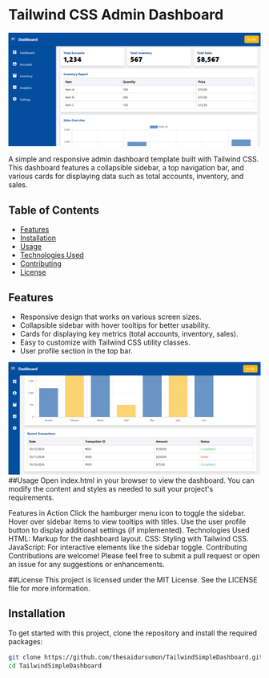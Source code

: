 # Tailwind CSS Admin Dashboard

![Dashboard Screenshot](images/screenshot.PNG) <!-- Replace with your screenshot path -->

A simple and responsive admin dashboard template built with Tailwind CSS. This dashboard features a collapsible sidebar, a top navigation bar, and various cards for displaying data such as total accounts, inventory, and sales. 

## Table of Contents

- [Features](#features)
- [Installation](#installation)
- [Usage](#usage)
- [Technologies Used](#technologies-used)
- [Contributing](#contributing)
- [License](#license)

## Features

- Responsive design that works on various screen sizes.
- Collapsible sidebar with hover tooltips for better usability.
- Cards for displaying key metrics (total accounts, inventory, sales).
- Easy to customize with Tailwind CSS utility classes.
- User profile section in the top bar.

 ![Dashboard Screenshot](images/screenshot2.PNG)
##Usage
Open index.html in your browser to view the dashboard. You can modify the content and styles as needed to suit your project's requirements.

Features in Action
Click the hamburger menu icon to toggle the sidebar.
Hover over sidebar items to view tooltips with titles.
Use the user profile button to display additional settings (if implemented).
Technologies Used
HTML: Markup for the dashboard layout.
CSS: Styling with Tailwind CSS.
JavaScript: For interactive elements like the sidebar toggle.
Contributing
Contributions are welcome! Please feel free to submit a pull request or open an issue for any suggestions or enhancements.

##License
This project is licensed under the MIT License. See the LICENSE file for more information.

## Installation

To get started with this project, clone the repository and install the required packages:

```bash
git clone https://github.com/thesaidursumon/TailwindSimpleDashboard.git
cd TailwindSimpleDashboard



